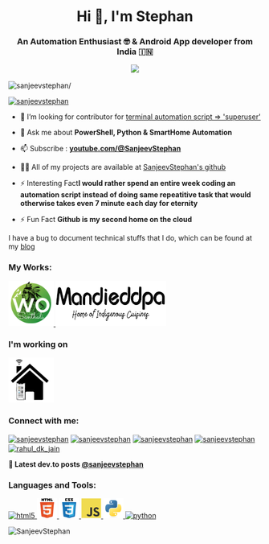 <h1 align="center">Hi 👋, I'm Stephan</h1>

<h3 align="center">An Automation Enthusiast 🤓 & Android App developer from India 🇮🇳</h3>
<p align="center">
    <a href="https://www.youtube.com/@SanjeevStephan?sub_confirmation=1">
        <img src="https://img.shields.io/badge/YouTube-FF0000?style=for-the-badge&logo=youtube&logoColor=white">
    </a>
    
 </p>
<p align="left"> <img src=https://komarev.com/ghpvc/?username=sanjeevstephan alt=sanjeevstephan/> </p>

<p align="left"> <a href="https://twitter.com/sanjeevstephan" target="blank"><img src="https://img.shields.io/twitter/follow/sanjeevstephan?logo=twitter&style=for-the-badge" alt="sanjeevstephan" /></a> </p>




- 🤔 I’m looking for contributor for [terminal automation script => 'superuser'](https://github.com/SanjeevStephan/superuser)

- 💬 Ask me about **PowerShell, Python & SmartHome Automation**

- 📫 Subscribe : **[youtube.com/@SanjeevStephan](https://www.youtube.com/@SanjeevStephan?sub_confirmation=1)**  

- 👨‍💻 All of my projects are available at [SanjeevStephan's github](https://sanjeevstephan.github.io/)

- ⚡ Interesting Fact**I would rather spend an entire week coding an automation script instead of doing same repeatitive task that would otherwise takes even 7 minute each day for eternity**

- ⚡ Fun Fact  **Github is my second home on the cloud**


I have a bug to document technical stuffs that I do, which can be found at my [blog](https://sanjeevstephan.github.io/docs)

<h3 align="left">My Works:</h3>
<p align="left">
    <a href="https://wosanthali.github.io/" target="_blank"> <img src="assets/WoSanthali.png" alt="html5" width="90" height="90"/> </a>
    <a href="https://mandieddpa.github.io/" target="_blank"> <img src="assets/mandieddpa.png" alt="css3" width="220" height="90"/> </a>
 </p>

<h3 align="left">I'm working on</h3>
<p align="left">
    <a href="https://ctsmarthome.github.io/" target="_blank"> <img src="assets/ctSmarthome.png" alt="html5" width="90" height="90"/> </a>
 </p>

</p>

<h3 align="left">Connect with me:</h3>
<p align="left">
<a href="https://codepen.io/sanjeevstephan" target="blank"><img align="center" src="https://cdn.jsdelivr.net/npm/simple-icons@3.0.1/icons/codepen.svg" alt="sanjeevstephan" height="30" width="40" /></a>
<a href="https://dev.to/sanjeevstephan" target="blank"><img align="center" src="https://cdn.jsdelivr.net/npm/simple-icons@3.0.1/icons/dev-dot-to.svg" alt="sanjeevstephan" height="30" width="40" /></a>
<a href="https://twitter.com/sanjeevstephan" target="blank"><img align="center" src="https://cdn.jsdelivr.net/npm/simple-icons@3.0.1/icons/twitter.svg" alt="sanjeevstephan" height="30" width="40" /></a>
<a href="https://linkedin.com/in/sanjeevstephan" target="blank"><img align="center" src="https://cdn.jsdelivr.net/npm/simple-icons@3.0.1/icons/linkedin.svg" alt="sanjeevstephan" height="30" width="40" /></a>
<a href="https://instagram.com/sanjeevstephan" target="blank"><img align="center" src="https://cdn.jsdelivr.net/npm/simple-icons@3.0.1/icons/instagram.svg" alt="rahul_dk_jain" height="30" width="40" /></a>
</p>

**📕 Latest dev.to posts [@sanjeevstephan](https://dev.to/sanjeevstephan)**
<!-- BLOG-POST-LIST:START 
- [How I improved my GitHub profile?](https://dev.to/sanjeevstephan/how-i-improved-my-github-profile-480c)
- [Awesome FrontendMasters course resources](https://dev.to/sanjeevstephan/awesome-frontendmasters-course-resources-1gj2)
- [How to start and promote your open-source project?](https://dev.to/sanjeevstephan/how-to-start-and-promote-your-open-source-project-3ebp)
- [How to gain 1000+ stars on an open-source project quickly?](https://dev.to/sanjeevstephan/how-my-project-repo-reached-200-stars-in-less-than-36-hours-on-github-2l15)
<!-- BLOG-POST-LIST:END -->

<h3 align="left">Languages and Tools:</h3>
<p align="left">
    <a href="https://www.w3.org/html/" target="_blank"> <img src="https://cdn.jsdelivr.net/npm/simple-icons@3.0.1/icons/arduino.svg" alt="html5" width="40" height="40"/> </a>
    <a href="https://www.w3.org/html/" target="_blank"> <img src="https://raw.githubusercontent.com/devicons/devicon/master/icons/html5/html5-original-wordmark.svg" alt="html5" width="40" height="40"/> </a>
    <a href="https://www.w3schools.com/css/" target="_blank"> <img src="https://raw.githubusercontent.com/devicons/devicon/master/icons/css3/css3-original-wordmark.svg" alt="css3" width="40" height="40"/> </a>
    <a href="https://developer.mozilla.org/en-US/docs/Web/JavaScript" target="_blank"> <img src="https://raw.githubusercontent.com/devicons/devicon/master/icons/javascript/javascript-original.svg" alt="javascript" width="40" height="40"/> </a>
    <a href="https://www.python.org" target="_blank"> <img src="https://raw.githubusercontent.com/devicons/devicon/master/icons/python/python-original.svg" alt="python" width="40" height="40"/> </a>
    <a href="https://www.python.org" target="_blank"> <img src="https://cdn.jsdelivr.net/npm/simple-icons@3.0.1/icons/powershell.svg" alt="python" width="40" height="40"/> </a>

  </p>


<p align="left"> <img src=https://github-readme-stats.vercel.app/api?username=SanjeevStephan&show_icons=true alt=SanjeevStephan /> </p>
